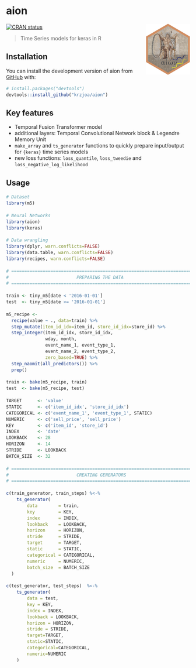 
<!-- README.md is generated from README.Rmd. Please edit that file -->

# aion

<img src='man/figures/aion-small.png' align="right" height="139" />

<!-- badges: start -->

[![CRAN
status](https://www.r-pkg.org/badges/version/aion)](https://CRAN.R-project.org/package=aion)
<!-- badges: end -->

> Time Series models for keras in R

## Installation

You can install the development version of aion from
[GitHub](https://github.com/) with:

``` r
# install.packages("devtools")
devtools::install_github("krzjoa/aion")
```

## Key features

-   Temporal Fusion Transformer model
-   additional layers: Temporal Convolutional Network block & Legendre
    Memory Unit
-   `make_array` and `ts_generator` functions to quickly prepare
    input/output for `{keras}` time series models
-   new loss functions: `loss_quantile`, `loss_tweedie` and
    `loss_negative_log_likelihood`

## Usage

``` r
# Dataset
library(m5)

# Neural Networks
library(aion)
library(keras)

# Data wrangling
library(dplyr, warn.conflicts=FALSE)
library(data.table, warn.conflicts=FALSE)
library(recipes, warn.conflicts=FALSE)

# ==========================================================================
#                          PREPARING THE DATA
# ==========================================================================

train <- tiny_m5[date < '2016-01-01']
test  <- tiny_m5[date >= '2016-01-01']

m5_recipe <-
  recipe(value ~ ., data=train) %>%
  step_mutate(item_id_idx=item_id, store_id_idx=store_id) %>%
  step_integer(item_id_idx, store_id_idx,
               wday, month,
               event_name_1, event_type_1,
               event_name_2, event_type_2,
               zero_based=TRUE) %>%
  step_naomit(all_predictors()) %>%
  prep()

train <- bake(m5_recipe, train)
test  <- bake(m5_recipe, test)

TARGET      <- 'value'
STATIC      <- c('item_id_idx', 'store_id_idx')
CATEGORICAL <- c('event_name_1', 'event_type_1', STATIC)
NUMERIC     <- c('sell_price', 'sell_price')
KEY         <- c('item_id', 'store_id')
INDEX       <- 'date'
LOOKBACK    <- 28
HORIZON     <- 14
STRIDE      <- LOOKBACK
BATCH_SIZE  <- 32

# ==========================================================================
#                          CREATING GENERATORS
# ==========================================================================

c(train_generator, train_steps) %<-%
    ts_generator(
        data        = train,
        key         = KEY,
        index       = INDEX,
        lookback    = LOOKBACK,
        horizon     = HORIZON,
        stride      = STRIDE,
        target      = TARGET,
        static      = STATIC,
        categorical = CATEGORICAL,
        numeric     = NUMERIC,
        batch_size  = BATCH_SIZE    
  )

c(test_generator, test_steps)  %<-%
    ts_generator(
        data = test,
        key = KEY,
        index = INDEX,
        lookback = LOOKBACK,
        horizon = HORIZON,
        stride = STRIDE,
        target=TARGET,
        static=STATIC,
        categorical=CATEGORICAL,
        numeric=NUMERIC
    )
```
